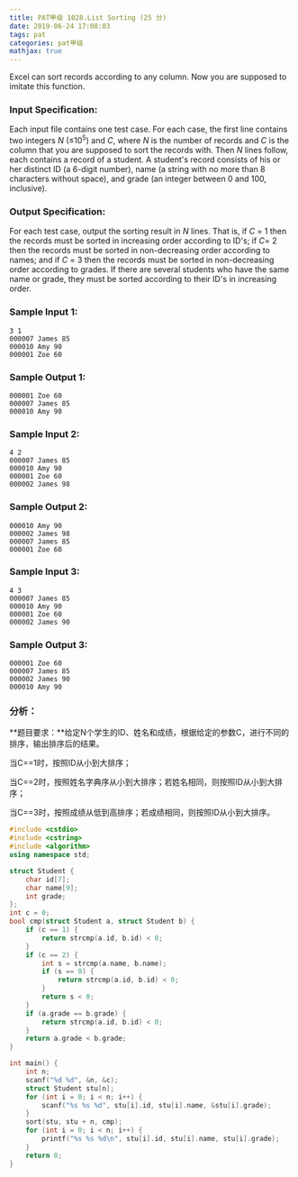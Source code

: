 ```yaml
---
title: PAT甲级 1028.List Sorting (25 分)
date: 2019-06-24 17:08:03
tags: pat
categories: pat甲级
mathjax: true
---
```


Excel can sort records according to any column. Now you are supposed to imitate this function.

<!--more-->

### Input Specification:

Each input file contains one test case. For each case, the first line contains two integers *N* (≤$10^5$) and *C*, where *N* is the number of records and *C* is the column that you are supposed to sort the records with. Then *N* lines follow, each contains a record of a student. A student's record consists of his or her distinct ID (a 6-digit number), name (a string with no more than 8 characters without space), and grade (an integer between 0 and 100, inclusive).

### Output Specification:

For each test case, output the sorting result in *N* lines. That is, if *C* = 1 then the records must be sorted in increasing order according to ID's; if *C*= 2 then the records must be sorted in non-decreasing order according to names; and if *C* = 3 then the records must be sorted in non-decreasing order according to grades. If there are several students who have the same name or grade, they must be sorted according to their ID's in increasing order.

### Sample Input 1:

```in
3 1
000007 James 85
000010 Amy 90
000001 Zoe 60
```

### Sample Output 1:

```out
000001 Zoe 60
000007 James 85
000010 Amy 90
```

### Sample Input 2:

```in
4 2
000007 James 85
000010 Amy 90
000001 Zoe 60
000002 James 98
```

### Sample Output 2:

```out
000010 Amy 90
000002 James 98
000007 James 85
000001 Zoe 60
```

### Sample Input 3:

```in
4 3
000007 James 85
000010 Amy 90
000001 Zoe 60
000002 James 90
```

### Sample Output 3:

```out
000001 Zoe 60
000007 James 85
000002 James 90
000010 Amy 90
```

### 分析：

**题目要求：**给定N个学生的ID、姓名和成绩，根据给定的参数C，进行不同的排序，输出排序后的结果。

当C==1时，按照ID从小到大排序；

当C==2时，按照姓名字典序从小到大排序；若姓名相同，则按照ID从小到大排序；

当C==3时，按照成绩从低到高排序；若成绩相同，则按照ID从小到大排序。

```c++
#include <cstdio>
#include <cstring>
#include <algorithm>
using namespace std;

struct Student {
	char id[7];
	char name[9];
	int grade;
};
int c = 0;
bool cmp(struct Student a, struct Student b) {
	if (c == 1) {
		return strcmp(a.id, b.id) < 0;
	}
	if (c == 2) {
		int s = strcmp(a.name, b.name);
		if (s == 0) {
			return strcmp(a.id, b.id) < 0;
		}
		return s < 0;
	}
	if (a.grade == b.grade) {
		return strcmp(a.id, b.id) < 0;
	}
	return a.grade < b.grade;
}

int main() {
	int n;
	scanf("%d %d", &n, &c);
	struct Student stu[n];
	for (int i = 0; i < n; i++) {
		scanf("%s %s %d", stu[i].id, stu[i].name, &stu[i].grade);
	}
	sort(stu, stu + n, cmp);
	for (int i = 0; i < n; i++) {
		printf("%s %s %d\n", stu[i].id, stu[i].name, stu[i].grade);
	}
	return 0;
}
```

